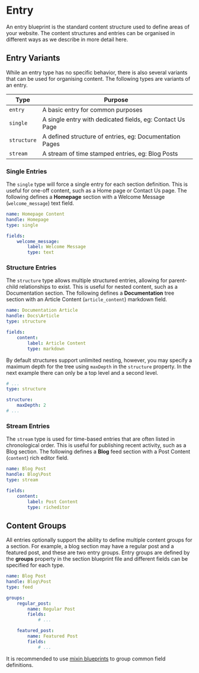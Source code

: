 # Entry

An entry blueprint is the standard content structure used to define areas of your website. The content structures and entries can be organised in different ways as we describe in more detail here.

## Entry Variants

While an entry type has no specific behavior, there is also several variants that can be used for organising content. The following types are variants of an entry.

Type | Purpose
------ | --------
`entry` | A basic entry for common purposes
`single` | A single entry with dedicated fields, eg: Contact Us Page
`structure` | A defined structure of entries, eg: Documentation Pages
`stream` | A stream of time stamped entries, eg: Blog Posts

### Single Entries

The `single` type will force a single entry for each section definition. This is useful for one-off content, such as a Home page or Contact Us page. The following defines a **Homepage** section with a Welcome Message (`welcome_message`) text field.

```yaml
name: Homepage Content
handle: Homepage
type: single

fields:
    welcome_message:
        label: Welcome Message
        type: text
```

### Structure Entries

The `structure` type allows multiple structured entries, allowing for parent-child relationships to exist. This is useful for nested content, such as a Documentation section. The following defines a **Documentation** tree section with an Article Content (`article_content`) markdown field.

```yaml
name: Documentation Article
handle: Docs\Article
type: structure

fields:
    content:
        label: Article Content
        type: markdown
```

By default structures support unlimited nesting, however, you may specify a maximum depth for the tree using `maxDepth` in the `structure` property. In the next example there can only be a top level and a second level.

```yaml
# ...
type: structure

structure:
    maxDepth: 2
# ...
```

### Stream Entries

The `stream` type is used for time-based entries that are often listed in chronological order. This is useful for publishing recent activity, such as a Blog section. The following defines a **Blog** feed section with a Post Content (`content`) rich editor field.

```yaml
name: Blog Post
handle: Blog\Post
type: stream

fields:
    content:
        label: Post Content
        type: richeditor
```

## Content Groups

All entries optionally support the ability to define multiple content groups for a section. For example, a blog section may have a regular post and a featured post, and these are two entry groups. Entry groups are defined by the **groups** property in the section blueprint file and different fields can be specified for each type.

```yaml
name: Blog Post
handle: Blog\Post
type: feed

groups:
    regular_post:
        name: Regular Post
        fields:
            # ...

    featured_post:
        name: Featured Post
        fields:
            # ...
```

It is recommended to use [mixin blueprints](mixin.md) to group common field definitions.
